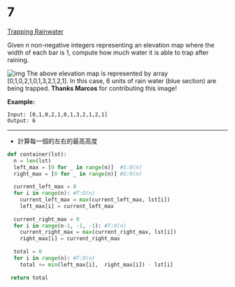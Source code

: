 # 7

[Trapping Rainwater](https://leetcode.com/problems/trapping-rain-water/)

Given *n* non-negative integers representing an elevation map where the width of each bar is 1, compute how much water it is able to trap after raining.

![img](https://assets.leetcode.com/uploads/2018/10/22/rainwatertrap.png)
The above elevation map is represented by array [0,1,0,2,1,0,1,3,2,1,2,1]. In this case, 6 units of rain water (blue section) are being trapped. **Thanks Marcos** for contributing this image!

**Example:**

```
Input: [0,1,0,2,1,0,1,3,2,1,2,1]
Output: 6
```

------

- 計算每一個的左右的最高高度

```python
def container(lst):
  n = len(lst)
  left_max = [0 for _ in range(n)]  #S:O(n)
  right_max = [0 for _ in range(n)] #S:O(n)
  
  current_left_max = 0
  for i in range(n): #T:O(n)
    current_left_max = max(current_left_max, lst[i])
    left_max[i] = current_left_max
    
  current_right_max = 0
  for i in range(n-1, -1, -1): #T:O(n)
    current_right_max = max(current_right_max, lst[i])
    right_max[i] = current_right_max
    
  total = 0
  for i in range(n): #T:O(n)
    total += min(left_max[i],  right_max[i]) - lst[i]
    
 return total
 
    
      
      
    
```

